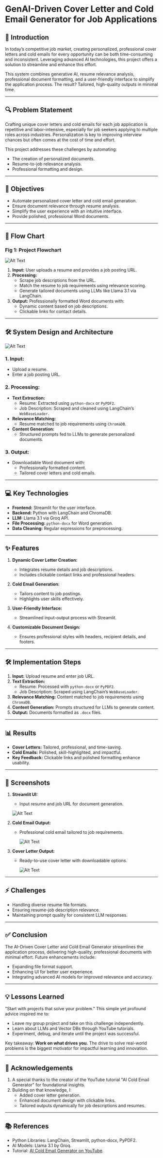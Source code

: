 # GenAI-Driven Cover Letter and Cold Email Generator for Job Applications

## 🌟 **Introduction**

In today’s competitive job market, creating personalized, professional cover letters and cold emails for every opportunity can be both time-consuming and inconsistent. Leveraging advanced AI technologies, this project offers a solution to streamline and enhance this effort.

This system combines generative AI, resume relevance analysis, professional document formatting, and a user-friendly interface to simplify the application process. The result? Tailored, high-quality outputs in minimal time.

---

## 🔍 **Problem Statement**

Crafting unique cover letters and cold emails for each job application is repetitive and labor-intensive, especially for job seekers applying to multiple roles across industries. Personalization is key to improving interview chances but often comes at the cost of time and effort.

This project addresses these challenges by automating:

- The creation of personalized documents.
- Resume-to-job relevance analysis.
- Professional formatting and design.

---

## 🎯 **Objectives**

- Automate personalized cover letter and cold email generation.
- Ensure document relevance through resume analysis.
- Simplify the user experience with an intuitive interface.
- Provide polished, professional Word documents.

---

## 🔄 **Flow Chart**

### Fig 1: Project Flowchart
![Alt Text](images/flowchart.png)


1. **Input:** User uploads a resume and provides a job posting URL.
2. **Processing:**
   - Scrape job descriptions from the URL.
   - Match the resume to job requirements using relevance scoring.
   - Generate tailored documents using LLMs like Llama 3.1 via LangChain.
3. **Output:** Professionally formatted Word documents with:
   - Dynamic content based on job descriptions.
   - Clickable links for contact details.

---

## 🛠️ **System Design and Architecture**

![Alt Text](images/Architecture_diagram.png)


### 1. **Input:**

- Upload a resume.
- Enter a job posting URL.

### 2. **Processing:**

- **Text Extraction:**
  - Resume: Extracted using `python-docx` or `PyPDF2`.
  - Job Description: Scraped and cleaned using LangChain’s `WebBaseLoader`.
- **Relevance Matching:**
  - Resume matched to job requirements using `ChromaDB`.
- **Content Generation:**
  - Structured prompts fed to LLMs to generate personalized documents.

### 3. **Output:**

- Downloadable Word document with:
  - Professionally formatted content.
  - Tailored cover letters and cold emails.

---

## 💻 **Key Technologies**

- **Frontend:** Streamlit for the user interface.
- **Backend:** Python with LangChain and ChromaDB.
- **LLM:** Llama 3.1 via Groq API.
- **File Processing:** `python-docx` for Word generation.
- **Data Cleaning:** Regular expressions for preprocessing.

---

## ✨ **Features**

1. **Dynamic Cover Letter Creation:**

   - Integrates resume details and job descriptions.
   - Includes clickable contact links and professional headers.

2. **Cold Email Generation:**

   - Tailors content to job postings.
   - Highlights user skills effectively.

3. **User-Friendly Interface:**

   - Streamlined input-output process with Streamlit.

4. **Customizable Document Design:**

   - Ensures professional styles with headers, recipient details, and footers.

---

## 🛠️ **Implementation Steps**

1. **Input:** Upload resume and enter job URL.
2. **Text Extraction:**
   - Resume: Processed with `python-docx` or `PyPDF2`.
   - Job Description: Scraped using LangChain’s `WebBaseLoader`.
3. **Relevance Matching:** Content matched to job requirements using `ChromaDB`.
4. **Content Generation:** Prompts structured for LLMs to generate content.
5. **Output:** Documents formatted as `.docx` files.

---

## 📊 **Results**

- **Cover Letters:** Tailored, professional, and time-saving.
- **Cold Emails:** Polished, skill-highlighted, and impactful.
- **Key Feedback:** Clickable links and polished formatting enhance usability.

---

## 📸 **Screenshots**

1. **Streamlit UI:**

   - Input resume and job URL for document generation.
  
    ![Alt Text](images/SS1.png)


2. **Cold Email Output:**

   - Professional cold email tailored to job requirements.
  
     ![Alt Text](images/SS2.png)

3. **Cover Letter Output:**

   - Ready-to-use cover letter with downloadable options.

     ![Alt Text](images/SS3.png)

---

## ⚡ **Challenges**

- Handling diverse resume file formats.
- Ensuring resume-job description relevance.
- Maintaining prompt quality for consistent LLM responses.

---

## ✅ **Conclusion**

The AI-Driven Cover Letter and Cold Email Generator streamlines the application process, delivering high-quality, professional documents with minimal effort. Future enhancements include:

- Expanding file format support.
- Enhancing UI for better user experience.
- Integrating advanced AI models for improved relevance and accuracy.

---

## 💡 **Lessons Learned**

"Start with projects that solve your problem." This simple yet profound advice inspired me to:

- Leave my group project and take on this challenge independently.
- Learn about LLMs and Vector DBs through YouTube tutorials.
- Experiment, debug, and iterate until the project was successful.

Key takeaway: **Work on what drives you.** The drive to solve real-world problems is the biggest motivator for impactful learning and innovation.

---

## 🙏 **Acknowledgements**

1. A special thanks to the creator of the YouTube tutorial "AI Cold Email Generator" for foundational insights.
2. Building on that knowledge, I:
   - Added cover letter generation.
   - Enhanced document design with clickable links.
   - Tailored outputs dynamically for job descriptions and resumes.

---

## 📚 **References**

- Python Libraries: LangChain, Streamlit, python-docx, PyPDF2.
- AI Models: Llama 3.1 by Groq.
- Tutorial: [AI Cold Email Generator on YouTube](https://youtu.be/CO4E_9V6li0?si=PAuaHRUFBV3BsIpK).



